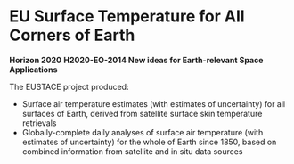 # EU Surface Temperature for All Corners of Earth

**Horizon 2020**
**H2020-EO-2014 New ideas for Earth-relevant Space Applications**

The EUSTACE project produced: 

* Surface air temperature estimates (with estimates of uncertainty) for all surfaces of Earth, derived from satellite surface skin temperature retrievals 
* Globally-complete daily analyses of surface air temperature (with estimates of uncertainty) for the whole of Earth since 1850, based on combined information from satellite and in situ data sources
